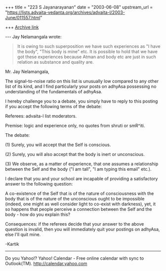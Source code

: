 +++
title = "223 S Jayanarayanan"
date = "2003-06-08"
upstream_url = "https://lists.advaita-vedanta.org/archives/advaita-l/2003-June/011557.html"

+++
[Archive link](https://lists.advaita-vedanta.org/archives/advaita-l/2003-June/011557.html)

--- Jay Nelamangala <jay at r-c-i.com> wrote:
> 
> It is owing to such superposition we have such
> experiences as 
> "I have the body",  "This body is mine" etc.  It is
> possible to
> hold that we have got these experiences because
> Atman and body etc
> are just in such relation as substance and quality
> are.

Mr. Jay Nelamangala,

The signal-to-noise ratio on this list is unusually
low compared to any other list of its kind, and I find
particularly your posts on adhyAsa possessing no
understanding of the fundamentals of adhyAsa. 

I hereby challenge you to a debate, you simply have to
reply to this posting if you accept the following
terms of the debate:

Referees: advaita-l list moderators.

Premise: logic and experience only, no quotes from
shruti or smR^iti.

The debate:

(1) Surely, you will accept that the Self is
conscious.

(2) Surely, you will also accept that the body is
inert or unconscious. 

(3) We observe, as a matter of experience, that one
assumes a relationship between the Self and the body
("I am tall", "I am typing this email" etc.). 

I declare that you and your school are incapable of
providing a satisfactory answer to the following
question:

A co-existence of the Self that is of the nature of
consciousness with the body that is of the nature of
the unconscious ought to be impossible (indeed, one
might as well consider light to co-exist with
darkness), yet, it so happens that people perceive a
connection between the Self and the body - how do you
explain this?

Consequences: if the referees decide that your answer
to the above question is invalid, then you will
immediately quit your postings on adhyAsa, else I'll
quit mine. 

-Kartik

__________________________________
Do you Yahoo!?
Yahoo! Calendar - Free online calendar with sync to Outlook(TM).
http://calendar.yahoo.com

